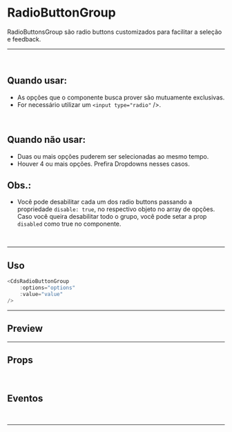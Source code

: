 # RadioButtonGroup

RadioButtonsGroup são radio buttons customizados para facilitar a seleção e feedback.

---
<br>

## Quando usar:
- As opções que o componente busca prover são mutuamente exclusivas.
- For necessário utilizar um ```<input type="radio"``` />.

<br>

## Quando não usar:
- Duas ou mais opções puderem ser selecionadas ao mesmo tempo.
- Houver 4 ou mais opções. Prefira Dropdowns nesses casos.

## Obs.:
- Você pode desabilitar cada um dos radio buttons passando a propriedade ```disable: true```, no respectivo objeto
no array de opções. Caso você queira desabilitar todo o grupo, você pode setar a prop ```disabled``` como true no componente.

<br>

---

## Uso

```js
<CdsRadioButtonGroup
	:options="options"
	:value="value"
/>
```

---

## Preview

<PreviewBuilder
	:args
	:component="CdsRadioButtonGroup"
	:events
/>

---

## Props

<APITable
	name="CdsRadioButtonGroup"
	section="props"
/>
<br>

## Eventos

<APITable
	name="CdsRadioButtonGroup"
	section="events"
/>
<br>

---

<script setup>
import { ref } from 'vue';
import CdsRadioButtonGroup from '@/components/RadioButtonGroup.vue';

const events = [
	'update:modelValue',
];

const options = [
	{
		text: 'Opção desabilitada',
		label: 'Opção desabilitada',
		value: 'value1',
		disabled: true,
	},
	{
		text: 'Opção habilitada 1',
		label: 'Opção habilitada 1',
		body: 'Adicione um texto descritivo/explicativo referente a essa opção',
		value: 'value2',
	},
	{
		text: 'Opção habilitada 2',
		label: 'Opção habilitada 2',
		value: 'value3',
	},
];

const args = ref({
	options,
	disabled: false,
	required: false,
	variant: 'green',
	state: 'default',
	errorMessage: 'Valor inválido',
	inline: false,
	label: 'Label',
	supportLink: '',
	supportLinkUrl: '',
	tooltip: '',
	tooltipIcon: 'info-outline',
	allowsExpand: false,
	fluid: false,
});
</script>
